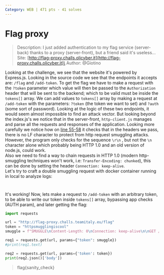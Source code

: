 ```yaml
---
Category: WEB | 471 pts - 41 solves
---
```


# Flag proxy

> Description: I just added authentication to my flag service (server-back) thanks to a proxy (server-front), but a friend said it's useless...
> Site: [http://flag-proxy.challs.olicyber.it](http://flag-proxy.challs.olicyber.it)\
> Author: @Giotino

Looking at the challenge, we see that the website it's powered by Express.js. Looking in the source code we see that the endpoints it accepts are: `/flag` and  `/add-token`. To get the flag we have to make a request with the `?token` parameter which value will then be passed to the `Authorization` header that will be sent to the backend; which to be valid must be inside the `tokens[]` array. We can add values to `tokens[]` array by making a request at `/add-token` with the parameters: `?token` (the token we want to set) and `?auth` (some sort of password). Looking at the logic of these two endpoints, it would seem almost impossible to find an attack vector. But looking beyond the index.js's we notice that in the server-front, `http-client.js` manages and parse all the requests and responses of the application. Looking more carefully we notice how on [line 55-58](https://github.com/TeamItaly/TeamItalyCTF-2022/blob/master/FlagProxy/src/server-front/http-client.js#L55-L58) it checks that in the headers we pass, there is no LF character to protect from http request smuggling attacks. However, the program only checks for the sequence `\r\n` , but not the `\n` character alone which probably being HTTP 1.0 and an old version of node.js, could work.\
Also we need to find a way to chain requests in HTTP 1.0 (modern http-smuggling techniques won't work, i.e: `Transfer-Encoding: chunked`), this can be done by setting the header `Connection: keep-alive`.\
Let's try to craft a double smuggling request with docker container running in local to analyze logs:

<figure><img src="/assets/smuggle.png" alt=""><figcaption></figcaption></figure>

<figure><img src="/assets/smuggle2.png" alt=""><figcaption></figcaption></figure>

It's working! Now, lets make a request to `/add-token` with an arbitrary token, to be able to write our token inside `tokens[]` array, bypassing app checks (AUTH param), and later getting the flag:

```python
import requests

url = "http://flag-proxy.challs.teamitaly.eu/flag"
token = "httpsmugglingiscool"
smuggle = f"SMUGGLE\nContent-Length: 0\nConnection: keep-alive\n\nGET /add-token?token={token} HTTP/1.0"

req1 = requests.get(url, params={"token": smuggle})
#print(req1.text)

req2 = requests.get(url, params={'token': token})
print(req2.json()['body'])
```

> flag{sanity\_check}
